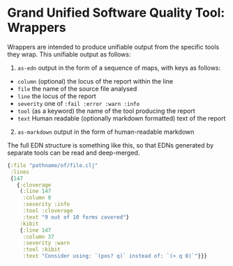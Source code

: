 # Grand Unified Software Quality Tool: Wrappers

Wrappers are intended to produce unifiable output from the specific tools they wrap. This unifiable output as follows:

1. `as-edn` output in the form of a sequence of maps, with keys as follows:
* `column` (optional) the locus of the report within the line
* `file` the name of the source file analysed
* `line` the locus of the report
* `severity` one of `:fail :error :warn :info`
* `tool` (as a keyword) the name of the tool producing the report
* `text` Human readable (optionally markdown formatted) text of the report
2. `as-markdown` output in the form of human-readable markdown


The full EDN structure is something like this, so that EDNs generated by separate tools can be read and deep-merged.

```clojure
{:file "pathname/of/file.clj"
 :lines
 {147
   {:cloverage
    (:line 147
     :column 0
     :severity :info
     :tool :cloverage
     :text "9 out of 10 forms covered"}
    :kibit
    {:line 147
     :column 37
     :severity :warn
     :tool :kibit
     :text "Consider using: `(pos? q)` instead of: `(> q 0)`"}}}

```
